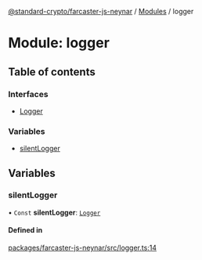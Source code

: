 [@standard-crypto/farcaster-js-neynar](../README.md) / [Modules](../modules.md) / logger

# Module: logger

## Table of contents

### Interfaces

- [Logger](../interfaces/logger.Logger.md)

### Variables

- [silentLogger](logger.md#silentlogger)

## Variables

### silentLogger

• `Const` **silentLogger**: [`Logger`](../interfaces/logger.Logger.md)

#### Defined in

[packages/farcaster-js-neynar/src/logger.ts:14](https://github.com/standard-crypto/farcaster-js/blob/main/packages/farcaster-js-neynar/src/logger.ts#L14)
